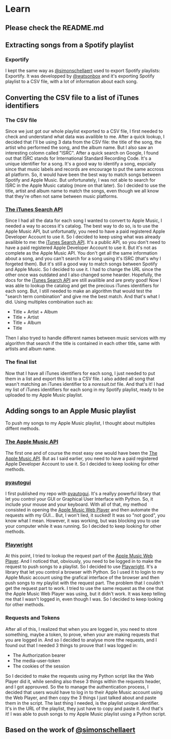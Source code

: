 # Learn
## Please check the README.md
## Extracting songs from a Spotify playlist
### Exportify
I kept the same way as [@simonschellaert](https://github.com/simonschellaert/Exportify) used to export Spotify playlists: Exportify. It was developped by [@watsonbox](https://github.com/watsonbox) and it's exporting Spotify playlist to a CSV file, with a lot of information about each song.
## Converting the CSV file to a list of iTunes identifiers
### The CSV file
Since we just got our whole playlist exported to a CSV file, I first needed to check and understand what data was availible to me. After a quick lookup, I decided that I'll be using 3 data from the CSV file: the title of the song, the artist who performed the song, and the album name. But I also saw an interesting colomn called "ISRC". After a quick search on Google, I found out that ISRC stands for International Standard Recording Code. It's a unique identifier for a song. It's a good way to identify a song, espcially since that music labels and records are encourage to put the same accross all platform. So, it would have been the best way to match songs between Spotify and Apple Music. But unfortunately, I was not able to search for ISRC in the Apple Music catalog (more on that later). So I decided to use the title, artist and album name to match the songs, even though we all know that they're often not same between music platforms.
### [The iTunes Search API](https://developer.apple.com/library/archive/documentation/AudioVideo/Conceptual/iTuneSearchAPI/index.html)
Since I had all the data for each song I wanted to convert to Apple Music, I needed a way to access it's catalog. The best way to do so, is to use the Apple Music API, but unfortunatly, you need to have a paid registered Apple Developer Account to use it. So I decided to keep using what was already availible to me: the [iTunes Search API](https://developer.apple.com/library/archive/documentation/AudioVideo/Conceptual/iTuneSearchAPI/index.html). It's a public API, so you don't need to have a paid registered Apple Developer Account to use it. But it's not as complete as the Apple Music API. You don't get all the same information about a song, and you can't search for a song using it's ISRC (that's why I forgeted them). But it's still a good way to match songs between Spotify and Apple Music. So I decided to use it. I had to change the URL since the other once was outdated and I also changed some hearder. Hopefully, the docs for the [iTunes Search API](https://developer.apple.com/library/archive/documentation/AudioVideo/Conceptual/iTuneSearchAPI/index.html) are still availible and are prety good! Now I was able to lookup the catalog and get the precious iTunes identifiers for each song. But, I still needed to make an algorithm that would test the "search term combination" and give me the best match. And that's what I did. Using multiples combination such as:
- Title + Artist + Album
- Title + Artist
- Title + Album
- Title

Then I also tryed to handle different names between music services with my algorithm that search if the title is contained in each other title, same with artists and album name.
### The final list
Now that I have all iTunes identifiers for each song, I just needed to put them in a list and export this list to a CSV file. I also added all song that wasn't matching an iTunes identifier to a *noresult.txt* file. And that's it! I had my list of iTunes identifiers for each song in my Spotify playlist, ready to be uploaded to my Apple Music playlist.
## Adding songs to an Apple Music playlist
To push my songs to my Apple Music playlist, I thought about multiples diffent methods.
### [The Apple Music API](https://developer.apple.com/documentation/applemusicapi)
The first one and of course the most easy one would have been the [The Apple Music API](https://developer.apple.com/documentation/applemusicapi). But as I said earlier, you need to have a paid registered Apple Developer Account to use it. So I decided to keep looking for other methods.
### [pyautogui](https://pyautogui.readthedocs.io/en/latest/)
I first published my repo with [pyautogui](https://pyautogui.readthedocs.io/en/latest/). It's a reallyy powerful library that let you control your GUI or Graphical User Interface with Python. So, it include your mouse and your keyboard. With all of that, my method consisted in opening the [Apple Music Web Player](https://music.apple.com) and then automate the requests with my GUI... But, I won't lied, it sucked! It was so "not good", you know what I mean. However, it was working, but was blocking you to use your computer while it was running. So I decided to keep looking for other methods.
### [Playwright](https://playwright.dev/)
At this point, I tried to lookup the request part of the [Apple Music Web Player](https://music.apple.com). And I noticed that, obviously, you need to be logged in to make the request to push songs to a playlist. So I decided to use [Playwright](https://playwright.dev/). It's a library that let you control a browser with Python. So I used it to login to my Apple Music account using the grafical interface of the browser and then push songs to my playlist with the request part. The problem that I couldn't get the request part to work. I tried to use the same request as the one that the Apple Music Web Player was using, but it didn't work. It was keep telling me that I wasn't logged in, even though I was. So I decided to keep looking for other methods.
### Requests and Tokens
After all of this, I realized that when you are logged in, you need to store something, maybe a token, to prove, when your are making requests that you are logged in. And so I decided to analyse more tthe requests, and I found out that I needed 3 things to prouve that I was logged in:
- The Authorization bearer
- The media-user-token
- The cookies of the session

So I decided to make the requests using my Python script like the Web Player did it, while sending also these 3 things within the requests header, and I got approuved. So the to manage the authentication process, I decided that users would have to log in to their Apple Music account using the Web Player, and then copy the 3 things I just talked about and paste them in the script. The last thing I needed, is the playlist unique identifier. It's in the URL of the playlist, they just have to copy and paste it.
And that's it! I was able to push songs to my Apple Music playlist using a Python script.
## Based on the work of [@simonschellaert](https://github.com/simonschellaert/spotify2am)